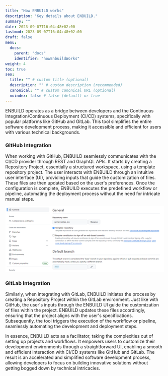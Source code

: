 ```yaml
---
title: "How ENBUILD works"
description: "Key details about ENBUILD."
summary: ""
date: 2023-09-07T16:04:48+02:00
lastmod: 2023-09-07T16:04:48+02:00
draft: false
menu:
  docs:
    parent: "docs"
    identifier: "howEnbuildWorks"
weight: 4
toc: true
seo:
  title: "" # custom title (optional)
  description: "" # custom description (recommended)
  canonical: "" # custom canonical URL (optional)
  noindex: false # false (default) or true
---
```


ENBUILD operates as a bridge between developers and the Continuous Integration/Continuous Deployment (CI/CD) systems, specifically with popular platforms like GitHub and GitLab. This tool simplifies the entire software development process, making it accessible and efficient for users with various technical backgrounds.

### GitHub Integration

When working with GitHub, ENBUILD seamlessly communicates with the CI/CD provider through REST and GraphQL APIs. It starts by creating a Repository Project, essentially a structured workspace, using a template repository project. The user interacts with ENBUILD through an intuitive user interface (UI), providing inputs that guide the customization of files. These files are then updated based on the user's preferences. Once the configuration is complete, ENBUILD executes the predefined workflow or pipeline, automating the deployment process without the need for intricate manual steps.

<picture><img src="/images/howEnbuildWorksPage/gitHubTemplateConfig.png" alt="Screenshot of GitHub Repo Configuration for Template Repository"></img></picture>

### GitLab Integration

Similarly, when integrating with GitLab, ENBUILD initiates the process by creating a Repository Project within the GitLab environment. Just like with GitHub, the user's inputs through the ENBUILD UI guide the customization of files within the project. ENBUILD updates these files accordingly, ensuring that the project aligns with the user's specifications. Subsequently, the tool triggers the execution of the workflow or pipeline, seamlessly automating the development and deployment steps.

In essence, ENBUILD acts as a facilitator, taking the complexities out of setting up projects and workflows. It empowers users to customize their development environments through a straightforward UI, enabling a smooth and efficient interaction with CI/CD systems like GitHub and GitLab. The result is an accelerated and simplified software development process, allowing developers to focus on building innovative solutions without getting bogged down by technical intricacies.
